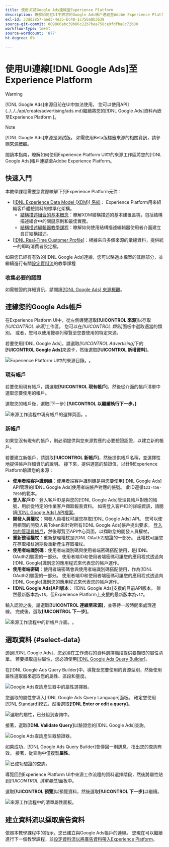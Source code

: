 ```yaml
---
title: 使用UI將Google Ads連線至Experience Platform
description: 瞭解如何在UI中將您的Google Ads帳戶連結至Adobe Experience Platform。
exl-id: 33dd2857-aed3-4e35-bc48-1c756a8b3638
source-git-commit: 009866abc39b06c22b7bea758ce9fdfba8c72b00
workflow-type: tm+mt
source-wordcount: '877'
ht-degree: 0%

---
```


# 使用UI連線[!DNL Google Ads]至Experience Platform

>[!WARNING]
>
>[!DNL Google Ads]來源目前在UI中無法使用。 您可以使用API](../../../api/create/advertising/ads.md)繼續將您的[!DNL Google Ads]資料內嵌至Experience Platform [。

>[!NOTE]
>
>[!DNL Google Ads]來源是測試版。 如需使用Beta版標籤來源的相關資訊，請參閱[來源概觀](../../../../home.md#terms-and-conditions)。

閱讀本指南，瞭解如何使用Experience Platform UI中的來源工作區將您的[!DNL Google Ads]帳戶連結至Adobe Experience Platform。

## 快速入門

本教學課程需要您實際瞭解下列Experience Platform元件：

* [[!DNL Experience Data Model (XDM)] 系統](../../../../../xdm/home.md)： Experience Platform用來組織客戶體驗資料的標準化架構。
   * [結構描述組合的基本概念](../../../../../xdm/schema/composition.md)：瞭解XDM結構描述的基本建置區塊，包括結構描述組合中的關鍵原則和最佳實務。
   * [結構描述編輯器教學課程](../../../../../xdm/tutorials/create-schema-ui.md)：瞭解如何使用結構描述編輯器使用者介面建立自訂結構描述。
* [[!DNL Real-Time Customer Profile]](../../../../../profile/home.md)：根據來自多個來源的彙總資料，提供統一的即時消費者設定檔。

如果您已經有有效的[!DNL Google Ads]連線，您可以略過本檔案的其餘部分，並繼續進行有關[設定資料流](../../dataflow/advertising.md)的教學課程

### 收集必要的認證

如需驗證的詳細資訊，請閱讀[[!DNL Google Ads] 來源概觀](../../../../connectors/advertising/ads.md)。

## 連線您的Google Ads帳戶

在Experience Platform UI中，從左側導覽選取&#x200B;**[!UICONTROL 來源]**&#x200B;以存取&#x200B;*[!UICONTROL 來源]*&#x200B;工作區。 您可以在&#x200B;*[!UICONTROL 類別]*&#x200B;面板中選取適當的類別。 或者，您可以使用搜尋列導覽至您要使用的特定來源。

若要使用[!DNL Google Ads]，請選取&#x200B;*[!UICONTROL Advertising]*&#x200B;下的&#x200B;**[!UICONTROL Google Ads]**&#x200B;來源卡，然後選取&#x200B;**[!UICONTROL 新增資料]**。

![Experience Platform UI中的來源目錄。](../../../../images/tutorials/create/ads/catalog.png)。

### 現有帳戶

若要使用現有帳戶，請選取&#x200B;**[!UICONTROL 現有帳戶]**，然後從介面的帳戶清單中選取您要使用的帳戶。

選取您的帳戶後，選取[下一步] **[!UICONTROL 以繼續執行下一步。]**

![來源工作流程中現有帳戶的選擇頁面。](../../../../images/tutorials/create/ads/existing.png)。

### 新帳戶

如果您沒有現有的帳戶，則必須提供與您來源對應的必要驗證認證，以建立新的帳戶。

若要建立新帳戶，請選取&#x200B;**[!UICONTROL 新帳戶]**，然後提供帳戶名稱，並選擇性地提供帳戶詳細資訊的說明。 接下來，提供適當的驗證值，以針對Experience Platform驗證您的來源：

* **使用者端客戶識別碼**：使用者端客戶識別碼是與您要使用[!DNL Google Ads] API管理的[!DNL Google Ads]使用者端帳戶對應的帳號。 此ID遵循`123-456-7890`的範本。
* **登入客戶ID**：登入客戶ID是與您的[!DNL Google Ads]管理員帳戶對應的帳號，用於從特定的作業客戶擷取報表資料。 如需登入客戶ID的詳細資訊，請閱讀[[!DNL Google Ads] API檔案](https://developers.google.com/search-ads/reporting/concepts/login-customer-id)。
* **開發人員權杖**：開發人員權杖可讓您存取[!DNL Google Ads] API。 您可以使用相同的開發人員Token來針對所有[!DNL Google Ads]帳戶提出要求。 [登入您的管理員帳戶](https://ads.google.com/home/tools/manager-accounts/)，然後導覽至API中心頁面，以擷取您的開發人員權杖。
* **重新整理權杖**：重新整理權杖是[!DNL OAuth2]驗證的一部分。 此權杖可讓您在存取權杖過期後重新產生存取權杖。
* **使用者端識別碼**：使用者端識別碼與使用者端密碼搭配使用，是[!DNL OAuth2]驗證的一部分。 使用者端ID和使用者端密碼可讓您的應用程式透過向[!DNL Google]識別您的應用程式來代表您的帳戶運作。
* **使用者端密碼**：使用者端密碼會與使用者端識別碼搭配使用，作為[!DNL OAuth2]驗證的一部分。 使用者端ID和使用者端密碼可讓您的應用程式透過向[!DNL Google]識別您的應用程式來代表您的帳戶運作。
* **[!DNL Google Ads]API版本**： [!DNL Google Ads]支援的目前API版本。 雖然最新版本為`v18`，但Experience Platform上支援的最新版本為`v17`。

輸入認證之後，請選取&#x200B;**[!UICONTROL 連線至來源]**，並等待一段時間來處理連線。 完成後，選取&#x200B;**[!UICONTROL 下一步]**。

![來源工作流程中的新帳戶介面。](../../../../images/tutorials/create/ads/new.png)。

## 選取資料 {#select-data}

透過[!DNL Google Ads]，您必須在工作流程的資料選擇階段提供要擷取的屬性清單。 若要擷取這些屬性，您必須使用[[!DNL Google Ads Query Builder]](https://developers.google.com/google-ads/api/fields/v17/overview_query_builder)。

在[!DNL Google Ads Query Builder]中，導覽至您要使用的資源型別，然後使用屬性選取器來選取您的屬性、區段和量度。

![Google Ads查詢產生器中的屬性選擇器。](../../../../images/tutorials/create/ads/attributes.png)

您選取的屬性會填入[!DNL Google Ads Query Language]面板。 確定您使用[!DNL Standard]模式，然後選取&#x200B;**[!DNL Enter or edit a query]**。

![選取的屬性，已分組到查詢中。](../../../../images/tutorials/create/ads/enter-query.png)

接著，選取&#x200B;**[!DNL Validate Query]**&#x200B;以驗證您的[!DNL Google Ads]查詢。

![Google Ads查詢產生器驗證器。](../../../../images/tutorials/create/ads/validate-query.png)

如果成功，[!DNL Google Ads Query Builder]會傳回一則訊息，指出您的查詢有效。 接著，從查詢中僅複製&#x200B;**屬性**。

![已成功驗證的查詢。](../../../../images/tutorials/create/ads/copy-query.png)

導覽回到Experience Platform UI中來源工作流程的資料選擇階段，然後將屬性貼到&#x200B;*[!UICONTROL 清單屬性]*&#x200B;面板中。

選取&#x200B;**[!UICONTROL 預覽]**&#x200B;以預覽資料，然後選取&#x200B;**[!UICONTROL 下一步]**&#x200B;以繼續。

![來源工作流程中的清單屬性面板。](../../../../images/tutorials/create/ads/list-attributes.png)

## 建立資料流以擷取廣告資料

依照本教學課程中的指示，您已建立與Google Ads帳戶的連線。 您現在可以繼續進行下一個教學課程，並[設定資料流以將廣告資料帶入Experience Platform](../../dataflow/advertising.md)。
